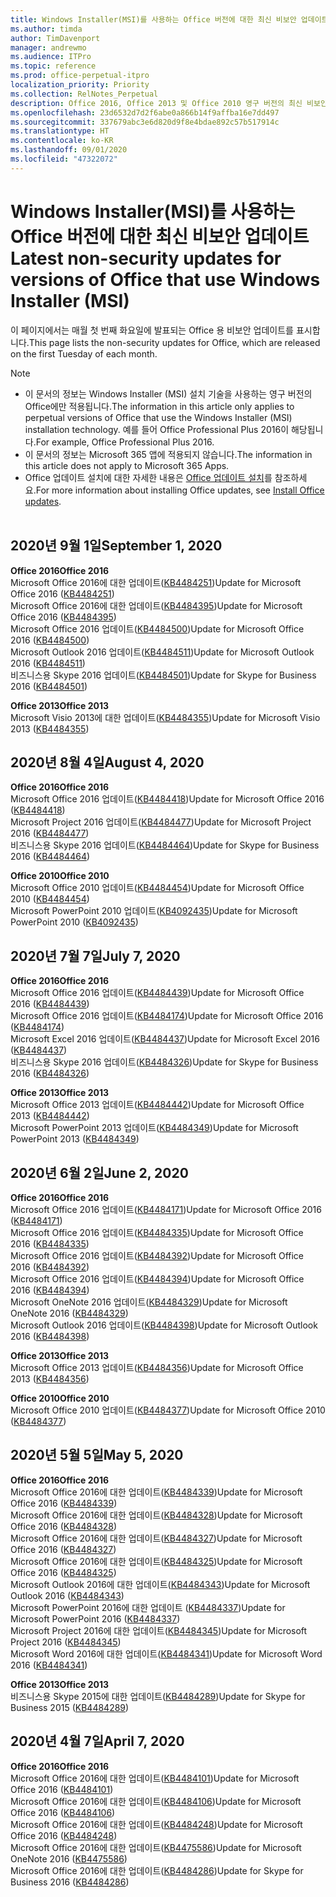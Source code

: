 ```yaml
---
title: Windows Installer(MSI)를 사용하는 Office 버전에 대한 최신 비보안 업데이트
ms.author: timda
author: TimDavenport
manager: andrewmo
ms.audience: ITPro
ms.topic: reference
ms.prod: office-perpetual-itpro
localization_priority: Priority
ms.collection: RelNotes_Perpetual
description: Office 2016, Office 2013 및 Office 2010 영구 버전의 최신 비보안 업데이트 정보에 대한 링크를 IT 전문가에게 제공합니다.
ms.openlocfilehash: 23d6532d7d2f6abe0a866b14f9affba16e7dd497
ms.sourcegitcommit: 337679abc3e6d820d9f8e4bdae892c57b517914c
ms.translationtype: HT
ms.contentlocale: ko-KR
ms.lasthandoff: 09/01/2020
ms.locfileid: "47322072"
---
```

# <a name="latest-non-security-updates-for-versions-of-office-that-use-windows-installer-msi"></a><span data-ttu-id="500e2-103">Windows Installer(MSI)를 사용하는 Office 버전에 대한 최신 비보안 업데이트</span><span class="sxs-lookup"><span data-stu-id="500e2-103">Latest non-security updates for versions of Office that use Windows Installer (MSI)</span></span>

<span data-ttu-id="500e2-104">이 페이지에서는 매월 첫 번째 화요일에 발표되는 Office 용 비보안 업데이트를 표시합니다.</span><span class="sxs-lookup"><span data-stu-id="500e2-104">This page lists the non-security updates for Office, which are released on the first Tuesday of each month.</span></span>

> [!NOTE]
> - <span data-ttu-id="500e2-105">이 문서의 정보는 Windows Installer (MSI) 설치 기술을 사용하는 영구 버전의 Office에만 적용됩니다.</span><span class="sxs-lookup"><span data-stu-id="500e2-105">The information in this article only applies to perpetual versions of Office that use the Windows Installer (MSI) installation technology.</span></span> <span data-ttu-id="500e2-106">예를 들어 Office Professional Plus 2016이 해당됩니다.</span><span class="sxs-lookup"><span data-stu-id="500e2-106">For example, Office Professional Plus 2016.</span></span>
> - <span data-ttu-id="500e2-107">이 문서의 정보는 Microsoft 365 앱에 적용되지 않습니다.</span><span class="sxs-lookup"><span data-stu-id="500e2-107">The information in this article does not apply to Microsoft 365 Apps.</span></span>
> - <span data-ttu-id="500e2-108">Office 업데이트 설치에 대한 자세한 내용은 [Office 업데이트 설치](https://support.office.com/article/2ab296f3-7f03-43a2-8e50-46de917611c5)를 참조하세요.</span><span class="sxs-lookup"><span data-stu-id="500e2-108">For more information about installing Office updates, see [Install Office updates](https://support.office.com/article/2ab296f3-7f03-43a2-8e50-46de917611c5).</span></span>
<br/><br/>

## <a name="september-1-2020"></a><span data-ttu-id="500e2-109">2020년 9월 1일</span><span class="sxs-lookup"><span data-stu-id="500e2-109">September 1, 2020</span></span>
<span data-ttu-id="500e2-110">**Office 2016**</span><span class="sxs-lookup"><span data-stu-id="500e2-110">**Office 2016**</span></span><br/>
<span data-ttu-id="500e2-111">Microsoft Office 2016에 대한 업데이트([KB4484251](https://support.microsoft.com/help/4484251))</span><span class="sxs-lookup"><span data-stu-id="500e2-111">Update for Microsoft Office 2016 ([KB4484251](https://support.microsoft.com/help/4484251))</span></span><br/>
<span data-ttu-id="500e2-112">Microsoft Office 2016에 대한 업데이트([KB4484395](https://support.microsoft.com/help/4484395))</span><span class="sxs-lookup"><span data-stu-id="500e2-112">Update for Microsoft Office 2016 ([KB4484395](https://support.microsoft.com/help/4484395))</span></span><br/> <span data-ttu-id="500e2-113">Microsoft Office 2016 업데이트([KB4484500](https://support.microsoft.com/help/4484500))</span><span class="sxs-lookup"><span data-stu-id="500e2-113">Update for Microsoft Office 2016 ([KB4484500](https://support.microsoft.com/help/4484500))</span></span> <br/>
<span data-ttu-id="500e2-114">Microsoft Outlook 2016 업데이트([KB4484511](https://support.microsoft.com/help/4484511))</span><span class="sxs-lookup"><span data-stu-id="500e2-114">Update for Microsoft Outlook 2016 ([KB4484511](https://support.microsoft.com/help/4484511))</span></span> <br/>
<span data-ttu-id="500e2-115">비즈니스용 Skype 2016 업데이트([KB4484501](https://support.microsoft.com/help/4484501))</span><span class="sxs-lookup"><span data-stu-id="500e2-115">Update for Skype for Business 2016 ([KB4484501](https://support.microsoft.com/help/4484501))</span></span> <br/>

<span data-ttu-id="500e2-116">**Office 2013**</span><span class="sxs-lookup"><span data-stu-id="500e2-116">**Office 2013**</span></span><br/>
<span data-ttu-id="500e2-117">Microsoft Visio 2013에 대한 업데이트([KB4484355](https://support.microsoft.com/help/4484355))</span><span class="sxs-lookup"><span data-stu-id="500e2-117">Update for Microsoft Visio 2013 ([KB4484355](https://support.microsoft.com/help/4484355))</span></span><br/>

## <a name="august-4-2020"></a><span data-ttu-id="500e2-118">2020년 8월 4일</span><span class="sxs-lookup"><span data-stu-id="500e2-118">August 4, 2020</span></span>

<span data-ttu-id="500e2-119">**Office 2016**</span><span class="sxs-lookup"><span data-stu-id="500e2-119">**Office 2016**</span></span><br/>
<span data-ttu-id="500e2-120">Microsoft Office 2016 업데이트([KB4484418](https://support.microsoft.com/help/4484418))</span><span class="sxs-lookup"><span data-stu-id="500e2-120">Update for Microsoft Office 2016 ([KB4484418](https://support.microsoft.com/help/4484418))</span></span><br/> <span data-ttu-id="500e2-121">Microsoft Project 2016 업데이트([KB4484477](https://support.microsoft.com/help/4484477))</span><span class="sxs-lookup"><span data-stu-id="500e2-121">Update for Microsoft Project 2016 ([KB4484477](https://support.microsoft.com/help/4484477))</span></span><br/>
<span data-ttu-id="500e2-122">비즈니스용 Skype 2016 업데이트([KB4484464](https://support.microsoft.com/help/4484464))</span><span class="sxs-lookup"><span data-stu-id="500e2-122">Update for Skype for Business 2016 ([KB4484464](https://support.microsoft.com/help/4484464))</span></span><br/> 

<span data-ttu-id="500e2-123">**Office 2010**</span><span class="sxs-lookup"><span data-stu-id="500e2-123">**Office 2010**</span></span><br/>
<span data-ttu-id="500e2-124">Microsoft Office 2010 업데이트([KB4484454](https://support.microsoft.com/help/4484454))</span><span class="sxs-lookup"><span data-stu-id="500e2-124">Update for Microsoft Office 2010 ([KB4484454](https://support.microsoft.com/help/4484454))</span></span><br/> <span data-ttu-id="500e2-125">Microsoft PowerPoint 2010 업데이트([KB4092435](https://support.microsoft.com/help/4092435))</span><span class="sxs-lookup"><span data-stu-id="500e2-125">Update for Microsoft PowerPoint 2010 ([KB4092435](https://support.microsoft.com/help/4092435))</span></span><br/> 

## <a name="july-7-2020"></a><span data-ttu-id="500e2-126">2020년 7월 7일</span><span class="sxs-lookup"><span data-stu-id="500e2-126">July 7, 2020</span></span>

<span data-ttu-id="500e2-127">**Office 2016**</span><span class="sxs-lookup"><span data-stu-id="500e2-127">**Office 2016**</span></span><br/>
<span data-ttu-id="500e2-128">Microsoft Office 2016 업데이트([KB4484439](https://support.microsoft.com/help/4484439))</span><span class="sxs-lookup"><span data-stu-id="500e2-128">Update for Microsoft Office 2016 ([KB4484439](https://support.microsoft.com/help/4484439))</span></span><br/> <span data-ttu-id="500e2-129">Microsoft Office 2016 업데이트([KB4484174](https://support.microsoft.com/help/4484174))</span><span class="sxs-lookup"><span data-stu-id="500e2-129">Update for Microsoft Office 2016 ([KB4484174](https://support.microsoft.com/help/4484174))</span></span><br/> <span data-ttu-id="500e2-130">Microsoft Excel 2016 업데이트([KB4484437](https://support.microsoft.com/help/4484437))</span><span class="sxs-lookup"><span data-stu-id="500e2-130">Update for Microsoft Excel 2016 ([KB4484437](https://support.microsoft.com/help/4484437))</span></span><br/>
<span data-ttu-id="500e2-131">비즈니스용 Skype 2016 업데이트([KB4484326](https://support.microsoft.com/help/4484326))</span><span class="sxs-lookup"><span data-stu-id="500e2-131">Update for Skype for Business 2016 ([KB4484326](https://support.microsoft.com/help/4484326))</span></span><br/> 

<span data-ttu-id="500e2-132">**Office 2013**</span><span class="sxs-lookup"><span data-stu-id="500e2-132">**Office 2013**</span></span><br/>
<span data-ttu-id="500e2-133">Microsoft Office 2013 업데이트([KB4484442](https://support.microsoft.com/help/4484442))</span><span class="sxs-lookup"><span data-stu-id="500e2-133">Update for Microsoft Office 2013 ([KB4484442](https://support.microsoft.com/help/4484442))</span></span><br/> <span data-ttu-id="500e2-134">Microsoft PowerPoint 2013 업데이트([KB4484349](https://support.microsoft.com/help/4484349))</span><span class="sxs-lookup"><span data-stu-id="500e2-134">Update for Microsoft PowerPoint 2013 ([KB4484349](https://support.microsoft.com/help/4484349))</span></span><br/> 


## <a name="june-2-2020"></a><span data-ttu-id="500e2-135">2020년 6월 2일</span><span class="sxs-lookup"><span data-stu-id="500e2-135">June 2, 2020</span></span>

<span data-ttu-id="500e2-136">**Office 2016**</span><span class="sxs-lookup"><span data-stu-id="500e2-136">**Office 2016**</span></span><br/>
<span data-ttu-id="500e2-137">Microsoft Office 2016 업데이트([KB4484171](https://support.microsoft.com/help/4484171))</span><span class="sxs-lookup"><span data-stu-id="500e2-137">Update for Microsoft Office 2016 ([KB4484171](https://support.microsoft.com/help/4484171))</span></span><br/> <span data-ttu-id="500e2-138">Microsoft Office 2016 업데이트([KB4484335](https://support.microsoft.com/help/4484335))</span><span class="sxs-lookup"><span data-stu-id="500e2-138">Update for Microsoft Office 2016 ([KB4484335](https://support.microsoft.com/help/4484335))</span></span><br/> <span data-ttu-id="500e2-139">Microsoft Office 2016 업데이트([KB4484392](https://support.microsoft.com/help/4484392))</span><span class="sxs-lookup"><span data-stu-id="500e2-139">Update for Microsoft Office 2016 ([KB4484392](https://support.microsoft.com/help/4484392))</span></span><br/> <span data-ttu-id="500e2-140">Microsoft Office 2016 업데이트([KB4484394](https://support.microsoft.com/help/4484394))</span><span class="sxs-lookup"><span data-stu-id="500e2-140">Update for Microsoft Office 2016 ([KB4484394](https://support.microsoft.com/help/4484394))</span></span><br/> <span data-ttu-id="500e2-141">Microsoft OneNote 2016 업데이트([KB4484329](https://support.microsoft.com/help/4484329))</span><span class="sxs-lookup"><span data-stu-id="500e2-141">Update for Microsoft OneNote 2016 ([KB4484329](https://support.microsoft.com/help/4484329))</span></span><br/>
<span data-ttu-id="500e2-142">Microsoft Outlook 2016 업데이트([KB4484398](https://support.microsoft.com/help/4484398))</span><span class="sxs-lookup"><span data-stu-id="500e2-142">Update for Microsoft Outlook 2016 ([KB4484398](https://support.microsoft.com/help/4484398))</span></span><br/> 

<span data-ttu-id="500e2-143">**Office 2013**</span><span class="sxs-lookup"><span data-stu-id="500e2-143">**Office 2013**</span></span><br/>
<span data-ttu-id="500e2-144">Microsoft Office 2013 업데이트([KB4484356](https://support.microsoft.com/help/4484356))</span><span class="sxs-lookup"><span data-stu-id="500e2-144">Update for Microsoft Office 2013 ([KB4484356](https://support.microsoft.com/help/4484356))</span></span><br/> 

<span data-ttu-id="500e2-145">**Office 2010**</span><span class="sxs-lookup"><span data-stu-id="500e2-145">**Office 2010**</span></span><br/>
<span data-ttu-id="500e2-146">Microsoft Office 2010 업데이트([KB4484377](https://support.microsoft.com/help/4484377))</span><span class="sxs-lookup"><span data-stu-id="500e2-146">Update for Microsoft Office 2010 ([KB4484377](https://support.microsoft.com/help/4484377))</span></span><br/> 


## <a name="may-5-2020"></a><span data-ttu-id="500e2-147">2020년 5월 5일</span><span class="sxs-lookup"><span data-stu-id="500e2-147">May 5, 2020</span></span>

<span data-ttu-id="500e2-148">**Office 2016**</span><span class="sxs-lookup"><span data-stu-id="500e2-148">**Office 2016**</span></span><br/>
<span data-ttu-id="500e2-149">Microsoft Office 2016에 대한 업데이트([KB4484339](https://support.microsoft.com/help/4484339))</span><span class="sxs-lookup"><span data-stu-id="500e2-149">Update for Microsoft Office 2016 ([KB4484339](https://support.microsoft.com/help/4484339))</span></span><br/> <span data-ttu-id="500e2-150">Microsoft Office 2016에 대한 업데이트([KB4484328](https://support.microsoft.com/help/4484328))</span><span class="sxs-lookup"><span data-stu-id="500e2-150">Update for Microsoft Office 2016 ([KB4484328](https://support.microsoft.com/help/4484328))</span></span><br/> <span data-ttu-id="500e2-151">Microsoft Office 2016에 대한 업데이트([KB4484327](https://support.microsoft.com/help/4484327))</span><span class="sxs-lookup"><span data-stu-id="500e2-151">Update for Microsoft Office 2016 ([KB4484327](https://support.microsoft.com/help/4484327))</span></span><br/> <span data-ttu-id="500e2-152">Microsoft Office 2016에 대한 업데이트([KB4484325](https://support.microsoft.com/help/4484325))</span><span class="sxs-lookup"><span data-stu-id="500e2-152">Update for Microsoft Office 2016 ([KB4484325](https://support.microsoft.com/help/4484325))</span></span><br/> <span data-ttu-id="500e2-153">Microsoft Outlook 2016에 대한 업데이트([KB4484343](https://support.microsoft.com/help/4484343))</span><span class="sxs-lookup"><span data-stu-id="500e2-153">Update for Microsoft Outlook 2016 ([KB4484343](https://support.microsoft.com/help/4484343))</span></span><br/> <span data-ttu-id="500e2-154">Microsoft PowerPoint 2016에 대한 업데이트 ([KB4484337](https://support.microsoft.com/help/4484337))</span><span class="sxs-lookup"><span data-stu-id="500e2-154">Update for Microsoft PowerPoint 2016 ([KB4484337](https://support.microsoft.com/help/4484337))</span></span><br/> <span data-ttu-id="500e2-155">Microsoft Project 2016에 대한 업데이트([KB4484345](https://support.microsoft.com/help/4484345))</span><span class="sxs-lookup"><span data-stu-id="500e2-155">Update for Microsoft Project 2016 ([KB4484345](https://support.microsoft.com/help/4484345))</span></span><br/> <span data-ttu-id="500e2-156">Microsoft Word 2016에 대한 업데이트([KB4484341](https://support.microsoft.com/help/4484341))</span><span class="sxs-lookup"><span data-stu-id="500e2-156">Update for Microsoft Word 2016 ([KB4484341](https://support.microsoft.com/help/4484341))</span></span><br/> 


<span data-ttu-id="500e2-157">**Office 2013**</span><span class="sxs-lookup"><span data-stu-id="500e2-157">**Office 2013**</span></span><br/>
<span data-ttu-id="500e2-158">비즈니스용 Skype 2015에 대한 업데이트([KB4484289](https://support.microsoft.com/help/4484289))</span><span class="sxs-lookup"><span data-stu-id="500e2-158">Update for Skype for Business 2015 ([KB4484289](https://support.microsoft.com/help/4484289))</span></span><br/>

## <a name="april-7-2020"></a><span data-ttu-id="500e2-159">2020년 4월 7일</span><span class="sxs-lookup"><span data-stu-id="500e2-159">April 7, 2020</span></span>

<span data-ttu-id="500e2-160">**Office 2016**</span><span class="sxs-lookup"><span data-stu-id="500e2-160">**Office 2016**</span></span><br/>
<span data-ttu-id="500e2-161">Microsoft Office 2016에 대한 업데이트([KB4484101](https://support.microsoft.com/help/4484101))</span><span class="sxs-lookup"><span data-stu-id="500e2-161">Update for Microsoft Office 2016 ([KB4484101](https://support.microsoft.com/help/4484101))</span></span><br/>
<span data-ttu-id="500e2-162">Microsoft Office 2016에 대한 업데이트([KB4484106](https://support.microsoft.com/help/4484106))</span><span class="sxs-lookup"><span data-stu-id="500e2-162">Update for Microsoft Office 2016 ([KB4484106](https://support.microsoft.com/help/4484106))</span></span><br/>
<span data-ttu-id="500e2-163">Microsoft Office 2016에 대한 업데이트([KB4484248](https://support.microsoft.com/help/4484248))</span><span class="sxs-lookup"><span data-stu-id="500e2-163">Update for Microsoft Office 2016 ([KB4484248](https://support.microsoft.com/help/4484248))</span></span><br/>
<span data-ttu-id="500e2-164">Microsoft Office 2016에 대한 업데이트([KB4475586](https://support.microsoft.com/help/4475586))</span><span class="sxs-lookup"><span data-stu-id="500e2-164">Update for Microsoft OneNote 2016 ([KB4475586](https://support.microsoft.com/help/4475586))</span></span><br/>
<span data-ttu-id="500e2-165">Microsoft Office 2016에 대한 업데이트([KB4484286](https://support.microsoft.com/help/4484286))</span><span class="sxs-lookup"><span data-stu-id="500e2-165">Update for Skype for Business 2016 ([KB4484286](https://support.microsoft.com/help/4484286))</span></span> <br/>

<br/>

 
